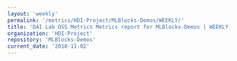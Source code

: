 ```yaml
---
layout: 'weekly'
permalink: '/metrics/HDI-Project/MLBlocks-Demos/WEEKLY/'
title: 'DAI Lab OSS Metrics Metrics report for MLBlocks-Demos | WEEKLY-REPORT-2018-11-02'
organization: 'HDI-Project'
repository: 'MLBlocks-Demos'
current_date: '2018-11-02'
---
```

